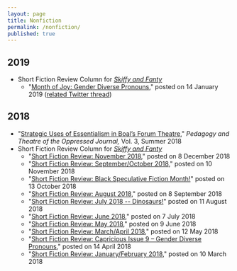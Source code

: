```yaml
---
layout: page
title: Nonfiction
permalink: /nonfiction/
published: true
---
```


## 2019

* Short Fiction Review Column for [*Skiffy and Fanty*](https://skiffyandfanty.com/author/cameronncoulter/)
    * "[Month of Joy: Gender Diverse Pronouns](https://skiffyandfanty.com/blogposts/blogseries/monthofjoy/joy29coulter/)," posted on 14 January 2019 ([related Twitter thread](https://twitter.com/camncoulter/status/1085422424898838528))

## 2018

* "[Strategic Uses of Essentialism in Boal’s Forum Theatre](https://scholarworks.uni.edu/ptoj/vol3/iss1/2/)," *Pedagogy and Theatre of the Oppressed Journal,* Vol. 3, Summer 2018
* Short Fiction Review Column for [*Skiffy and Fanty*](https://skiffyandfanty.com/author/cameronncoulter/)
    * "[Short Fiction Review: November 2018](https://skiffyandfanty.com/blogposts/reviews/shortfictionreviews/shortfictionreviewnovember2018/)," posted on 8 December 2018
    * "[Short Fiction Review: September/October 2018](https://skiffyandfanty.com/blogposts/reviews/shortfictionreviews/shortfictionreviewseptemberoctober2018/)," posted on 10 November 2018
    * "[Short Fiction Review: Black Speculative Fiction Month!](https://skiffyandfanty.com/blogposts/reviews/shortfictionreviews/reviewblackspeculativefictionmonth/)" posted on 13 October 2018
    * "[Short Fiction Review: August 2018](https://skiffyandfanty.com/blogposts/reviews/shortfictionreviews/shortfictionreviewaugust2018/)," posted on 8 September 2018
    * "[Short Fiction Review: July 2018 -- Dinosaurs!](https://skiffyandfanty.com/blogposts/reviews/shortfictionreviews/shortfictionreviewjuly2018dinosaurs/)" posted on 11 August 2018
    * "[Short Fiction Review: June 2018](https://skiffyandfanty.com/blogposts/reviews/shortfictionreviews/shortfictionreviewjune2018/)," posted on 7 July 2018
    * "[Short Fiction Review: May 2018](https://skiffyandfanty.com/blogposts/reviews/shortfictionreviews/shortfictionreviewmay2018/)," posted on 9 June 2018
    * "[Short Fiction Review: March/April 2018](https://skiffyandfanty.com/blogposts/reviews/shortfictionreviews/sfsfsfreviewmarchapril/)," posted on 12 May 2018
    * "[Short Fiction Review: Capricious Issue 9 – Gender Diverse Pronouns](https://skiffyandfanty.com/blogposts/reviews/shortfictionreviews/sfsfsfreviewcapricious9/)," posted on 14 April 2018
    * "[Short Fiction Review: January/February 2018](https://skiffyandfanty.com/blogposts/reviews/shortfictionreviews/sfsfsfreviewjanuaryfebruary/)," posted on 10 March 2018
